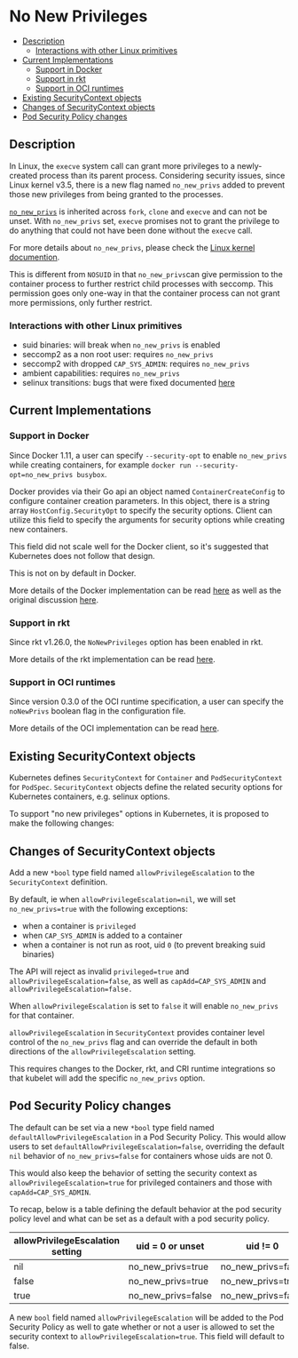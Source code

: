 # No New Privileges

- [Description](#description)
  * [Interactions with other Linux primitives](#interactions-with-other-linux-primitives)
- [Current Implementations](#current-implementations)
  * [Support in Docker](#support-in-docker)
  * [Support in rkt](#support-in-rkt)
  * [Support in OCI runtimes](#support-in-oci-runtimes)
- [Existing SecurityContext objects](#existing-securitycontext-objects)
- [Changes of SecurityContext objects](#changes-of-securitycontext-objects)
- [Pod Security Policy changes](#pod-security-policy-changes)


## Description

In Linux, the `execve` system call can grant more privileges to a newly-created
process than its parent process. Considering security issues, since Linux kernel
v3.5, there is a new flag named `no_new_privs` added to prevent those new
privileges from being granted to the processes.

[`no_new_privs`](https://www.kernel.org/doc/Documentation/prctl/no_new_privs.txt)
is inherited across `fork`, `clone` and `execve` and can not be unset. With
`no_new_privs` set, `execve` promises not to grant the privilege to do anything
that could not have been done without the `execve` call.

For more details about `no_new_privs`, please check the
[Linux kernel documention](https://www.kernel.org/doc/Documentation/prctl/no_new_privs.txt).

This is different from `NOSUID` in that `no_new_privs`can give permission to
the container process to further restrict child processes with seccomp. This
permission goes only one-way in that the container process can not grant more
permissions, only further restrict.

### Interactions with other Linux primitives

- suid binaries: will break when `no_new_privs` is enabled
- seccomp2 as a non root user: requires `no_new_privs`
- seccomp2 with dropped `CAP_SYS_ADMIN`: requires `no_new_privs`
- ambient capabilities: requires `no_new_privs`
- selinux transitions: bugs that were fixed documented [here](https://github.com/moby/moby/issues/23981#issuecomment-233121969)


## Current Implementations

### Support in Docker

Since Docker 1.11, a user can specify `--security-opt` to enable `no_new_privs`
while creating containers, for example
`docker run --security-opt=no_new_privs busybox`.

Docker provides via their Go api an object named `ContainerCreateConfig` to
configure container creation  parameters. In this object, there is a string
array `HostConfig.SecurityOpt` to specify the security options. Client can
utilize this field to specify the arguments for security options while
creating new containers.

This field did not scale well for the Docker client, so it's suggested that
Kubernetes does not follow that design.

This is not on by default in Docker.

More details of the Docker implementation can be read
[here](https://github.com/moby/moby/pull/20727) as well as the original
discussion [here](https://github.com/moby/moby/issues/20329).

### Support in rkt

Since rkt v1.26.0, the `NoNewPrivileges` option has been enabled in rkt.

More details of the rkt implementation can be read
[here](https://github.com/rkt/rkt/pull/2677).

### Support in OCI runtimes

Since version 0.3.0 of the OCI runtime specification, a user can specify the
`noNewPrivs` boolean flag in the configuration file.

More details of the OCI implementation can be read
[here](https://github.com/opencontainers/runtime-spec/pull/290).

## Existing SecurityContext objects

Kubernetes defines `SecurityContext` for `Container` and `PodSecurityContext`
for `PodSpec`. `SecurityContext` objects define the related security options
for Kubernetes containers, e.g. selinux options.

To support "no new privileges" options in Kubernetes, it is proposed to make
the following changes:

## Changes of SecurityContext objects

Add a new `*bool` type field named `allowPrivilegeEscalation` to the `SecurityContext`
definition.

By default, ie when `allowPrivilegeEscalation=nil`, we will set `no_new_privs=true`
with the following exceptions:

- when a container is `privileged`
- when `CAP_SYS_ADMIN` is added to a container
- when a container is not run as root, uid `0` (to prevent breaking suid
  binaries)

The API will reject as invalid `privileged=true` and
`allowPrivilegeEscalation=false`, as well as `capAdd=CAP_SYS_ADMIN` and
`allowPrivilegeEscalation=false.`

When `allowPrivilegeEscalation` is set to `false` it will enable `no_new_privs`
for that container.

`allowPrivilegeEscalation` in `SecurityContext` provides container level
control of the `no_new_privs` flag and can override the default in both directions
of the `allowPrivilegeEscalation` setting.

This requires changes to the Docker, rkt, and CRI runtime integrations so that
kubelet will add the specific `no_new_privs` option.

## Pod Security Policy changes

The default can be set via a new `*bool` type field named `defaultAllowPrivilegeEscalation`
in a Pod Security Policy.
This would allow users to set `defaultAllowPrivilegeEscalation=false`, overriding the
default `nil` behavior of `no_new_privs=false` for containers
whose uids are not 0.

This would also keep the behavior of setting the security context as
`allowPrivilegeEscalation=true`
for privileged containers and those with `capAdd=CAP_SYS_ADMIN`.

To recap, below is a table defining the default behavior at the pod security
policy level and what can be set as a default with a pod security policy.

| allowPrivilegeEscalation setting | uid = 0 or unset   | uid != 0           | privileged/CAP_SYS_ADMIN |
|----------------------------------|--------------------|--------------------|--------------------------|
|  nil                             | no_new_privs=true  | no_new_privs=false | no_new_privs=false       |
|  false                           | no_new_privs=true  | no_new_privs=true  | no_new_privs=false       |
|  true                            | no_new_privs=false | no_new_privs=false | no_new_privs=false       |

A new `bool` field named `allowPrivilegeEscalation` will be added to the Pod
Security Policy as well to gate whether or not a user is allowed to set the
security context to `allowPrivilegeEscalation=true`. This field will default to
false.
